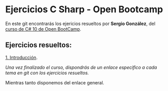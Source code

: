 # Ejercicios C Sharp - Open Bootcamp

En este git encontrarás los ejericios resueltos por **Sergio González**, del [curso de C# 10 de Open BootCamp](https://campus.open-bootcamp.com/cursos/17).

## Ejercicios resueltos:

[1. Introducción](https://github.com/seder111/ob-csharp-training/tree/main/1.%20Introducci%C3%B3n).

_Una vez finalizado el curso, dispondrás de un enlace especifico a cada tema en git con los ejercicios resueltos._

Mientras tanto disponemos del enlace general.
